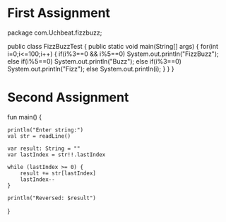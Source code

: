 # First Assignment 

package com.Uchbeat.fizzbuzz;

public class FizzBuzzTest {
    public static void main(String[] args) {
        for(int i=0;i<=100;i++) {
            if(i%3==0 && i%5==0) System.out.println("FizzBuzz");
            else
            if(i%5==0) System.out.println("Buzz");
            else
            if(i%3==0) System.out.println("Fizz");
            else
                System.out.println(i);
        }
    }
}


# Second Assignment 
fun main() {

    println("Enter string:")
    val str = readLine()

    var result: String = ""
    var lastIndex = str!!.lastIndex

    while (lastIndex >= 0) {
        result += str[lastIndex]
        lastIndex--
    }

    println("Reversed: $result")
}
